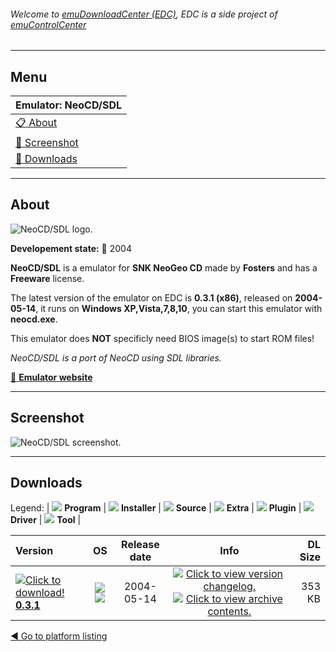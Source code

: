 ###### Welcome to [emuDownloadCenter (EDC)](https://github.com/PhoenixInteractiveNL/emuDownloadCenter/wiki/), EDC is a side project of [emuControlCenter](https://github.com/PhoenixInteractiveNL/emuControlCenter/wiki/)
***
## Menu
| **Emulator: NeoCD/SDL** |
|:---------|
| [:clipboard: About](#about) |
| [:sunrise: Screenshot](#screenshot) |
| [:floppy_disk: Downloads](#downloads) |
***
## About
![](https://github.com/PhoenixInteractiveNL/emuDownloadCenter/wiki/images_emulator/neocdsdl_logo_200.jpg "NeoCD/SDL logo.")

**Developement state:** :red_circle: 2004

**NeoCD/SDL** is a emulator for **SNK NeoGeo CD** made by **Fosters** and has a **Freeware** license.

The latest version of the emulator on EDC is **0.3.1 (x86)**, released on **2004-05-14**, it runs on **Windows XP,Vista,7,8,10**, you can start this emulator with **neocd.exe**.

This emulator does **NOT** specificly need BIOS image(s) to start ROM files!

_NeoCD/SDL is a port of NeoCD using SDL libraries._

[:link: **Emulator website**](http://pacifi3d.retrogames.com/neocdsdl/)
***
## Screenshot
![](https://raw.githubusercontent.com/PhoenixInteractiveNL/emuDownloadCenter/master/hooks/neocdsdl/emulator_screen_01.jpg "NeoCD/SDL screenshot.")
***
## Downloads
Legend: | 
![](https://raw.githubusercontent.com/wiki/PhoenixInteractiveNL/emuDownloadCenter/images_misc/icon_program_24.png) **Program** | 
![](https://raw.githubusercontent.com/wiki/PhoenixInteractiveNL/emuDownloadCenter/images_misc/icon_installer_24.png) **Installer** | 
![](https://raw.githubusercontent.com/wiki/PhoenixInteractiveNL/emuDownloadCenter/images_misc/icon_source_code_24.png) **Source** | 
![](https://raw.githubusercontent.com/wiki/PhoenixInteractiveNL/emuDownloadCenter/images_misc/icon_extra_24.png) **Extra** | 
![](https://raw.githubusercontent.com/wiki/PhoenixInteractiveNL/emuDownloadCenter/images_misc/icon_plugin_24.png) **Plugin** | 
![](https://raw.githubusercontent.com/wiki/PhoenixInteractiveNL/emuDownloadCenter/images_misc/icon_driver_24.png) **Driver** | 
![](https://raw.githubusercontent.com/wiki/PhoenixInteractiveNL/emuDownloadCenter/images_misc/icon_tool_24.png) **Tool** | 
 
| Version | OS | Release date | Info | DL Size |
|:--------|:--:|:------------:|:----:|--------:|
| [![](https://raw.githubusercontent.com/wiki/PhoenixInteractiveNL/emuDownloadCenter/images_misc/icon_program_24.png "Click to download!")  **0.3.1**](https://github.com/PhoenixInteractiveNL/edc-repo0003/raw/master/neocdsdl/0.3.1.7z) | ![](https://raw.githubusercontent.com/wiki/PhoenixInteractiveNL/emuDownloadCenter/images_misc/logo_windows_24.png) ![](https://raw.githubusercontent.com/wiki/PhoenixInteractiveNL/emuDownloadCenter/images_misc/icon_32-bit_24.png) | 2004-05-14 | [![](https://raw.githubusercontent.com/wiki/PhoenixInteractiveNL/emuDownloadCenter/images_misc/icon_changelog_24.png "Click to view version changelog.")](https://github.com/PhoenixInteractiveNL/edc-repo0003/blob/master/neocdsdl/0.3.1_changelog.txt) [![](https://raw.githubusercontent.com/wiki/PhoenixInteractiveNL/emuDownloadCenter/images_misc/icon_contents_24.png "Click to view archive contents.")](https://github.com/PhoenixInteractiveNL/edc-repo0003/blob/master/neocdsdl/0.3.1_contents.txt) | 353 KB |

[:arrow_backward: Go to platform listing](https://github.com/PhoenixInteractiveNL/emuDownloadCenter/wiki/EDC-Platform-List)
